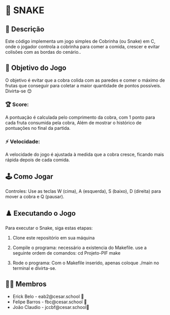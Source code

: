  

# 🐍 SNAKE 

## 📄 Descrição

Este código implementa um jogo simples de Cobrinha (ou Snake) em C, onde o jogador controla a cobrinha para comer a comida, crescer e evitar colisões com as bordas do cenário..

## 🎯 Objetivo do Jogo

O objetivo é evitar que a cobra colida com as paredes e comer o máximo de frutas que conseguir para coletar a maior quantidade de pontos possíveis.
Divirta-se 😊 

### 🏆 Score:
A pontuação é calculada pelo comprimento da cobra, com 1 ponto para cada fruta consumida pela cobra, Além de mostrar o histórico de pontuações no final da partida.

### ⚡️ Velocidade:
A velocidade do jogo é ajustada à medida que a cobra cresce, ficando mais rápida depois de cada comida.


## 🕹️ Como Jogar
Controles: Use as teclas W (cima), A (esquerda), S (baixo), D (direita) para mover a cobra e Q (pausar).


## ♟️ Executando o Jogo

Para executar o Snake, siga estas etapas:

1. Clone este repositório em sua máquina
   
3. Compile o programa:
   necessário a existencia do Makefile.
   use a seguinte ordem de comandos:
   cd Projeto-PIF
   make

5. Rode o programa:
   Com o Makefile inserido, apenas coloque ./main no terminal e divirta-se.

## 👩‍💻 Membros

<ul>
  <li>
    <a >Erick Belo - eab2@cesar.school 📩
  </li>
  <li>
    <a > Felipe Barros - fbc@cesar.school 📩
  </li>
  <li>
    <a > João Claudio - jccbf@cesar.school📩
  </li>
</ul>
